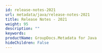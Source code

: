 ```yaml
---
id: release-notes-2021
url: metadata/java/release-notes-2021
title: Release Notes - 2021
weight: 95
description: ""
keywords: 
productName: GroupDocs.Metadata for Java
hideChildren: False
---
```

